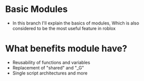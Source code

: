 # Basic Modules
- In this branch I'll explain the basics of modules, Which is also considered to be the most useful feature in roblox

# What benefits module have?
- Reusability of functions and variables
- Replacement of "shared" and "_G"
- Single script architectures and more